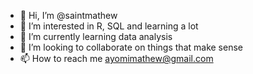 - 👋 Hi, I’m @saintmathew
- 👀 I’m interested in R, SQL and learning a lot
- 🌱 I’m currently learning data analysis
- 💞️ I’m looking to collaborate on things that make sense
- 📫 How to reach me ayomimathew@gmail.com

<!---
saintmathew/saintmathew is a ✨ special ✨ repository because its `README.md` (this file) appears on your GitHub profile.
You can click the Preview link to take a look at your changes.
--->
